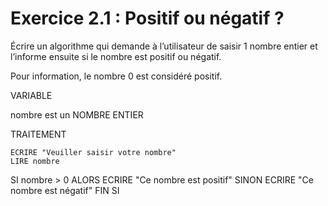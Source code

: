# Exercice 2.1 : Positif ou négatif ?
Écrire un algorithme qui demande à l’utilisateur de saisir 1 nombre entier et l’informe ensuite si le nombre est positif ou négatif.

Pour information, le nombre 0 est considéré positif.


VARIABLE

nombre est un NOMBRE ENTIER




TRAITEMENT


    ECRIRE "Veuiller saisir votre nombre"
    LIRE nombre
SI nombre > 0 ALORS 
    ECRIRE "Ce nombre est positif"
SINON
    ECRIRE "Ce nombre est négatif"
FIN SI
